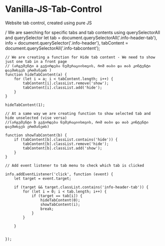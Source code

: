 # Vanilla-JS-Tab-Control
Website tab control, created using pure JS


/ We are saerching for specific tabs and tab contents using querySelectorAll and querySelector
    let tab = document.querySelectorAll('.info-header-tab'),
        info = document.querySelector('.info-header'),
        tabContent = document.querySelectorAll('.info-tabcontent');


    // We are creating a function for Hide tab content - We need to show just one tab in a front page  
    // (არგუმენტი a გვჭირდება ნუმერაციისთვის, რომ თაბი და თაბ კონტენტი დაემთხვეს ერთმანეთს ) 
    function hideTabContent(a) {
        for (let i = a; i < tabContent.length; i++) {
            tabContent[i].classList.remove('show');
            tabContent[i].classList.add('hide');
        }
    }

    hideTabContent(1);

    // At a same way we are creating function to show selected tab and hide unselected (vise versa)
    //(არგუმენტი b გვჭირდება ნუმერაციისთვის, რომ თაბი და თაბ კონტენტი დაემთხვეს ერთმანეთს) 

    function showTabContent(b) {
        if (tabContent[b].classList.contains('hide')) {
            tabContent[b].classList.remove('hide');
            tabContent[b].classList.add('show');
        }
    }

    // Add event listener to tab menu to check which tab is clicked

    info.addEventListener('click', function (event) {
        let target = event.target;

        if (target && target.classList.contains('info-header-tab')) {
            for (let i = 0; i < tab.length; i++) {
                if (target == tab[i]) {
                    hideTabContent(0);
                    showTabContent(i);
                    break;
                }
            }

        }


    });

